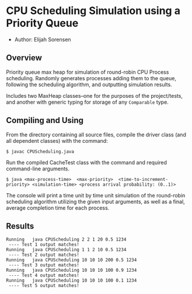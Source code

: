 # CPU Scheduling Simulation using a Priority Queue

* Author: Elijah Sorensen

## Overview

Priority queue max heap for simulation of round-robin CPU Process scheduling. Randomly generates processes adding them to the queue, following the scheduling algorithm, and outputting simulation results.

Includes two MaxHeap classes–one for the purposes of the project/tests, and another with generic typing for storage of any `Comparable` type.

## Compiling and Using

From the directory containing all source files, compile the driver
class (and all dependent classes) with the command:
````````
$ javac CPUScheduling.java
````````
Run the compiled CacheTest class with the command and required command-line
arguments.

````````
$ java <max-process-time>  <max-priority>  <time-to-increment-priority> <simulation-time> <process arrival probability: (0..1)>
````````

The console will print a time unit by time unit simulation of the round-robin scheduling
algorithm utilizing the given input arguments, as well as a final, average completion time 
for each process.

## Results

````````
Running   java CPUScheduling 2 2 1 20 0.5 1234
 ---- Test 1 output matches!
Running   java CPUScheduling 1 1 2 10 0.5 1234
 ---- Test 2 output matches!
Running   java CPUScheduling 10 10 10 200 0.5 1234
 ---- Test 3 output matches!
Running   java CPUScheduling 10 10 10 100 0.9 1234
 ---- Test 4 output matches!
Running   java CPUScheduling 10 10 10 100 0.1 1234
 ---- Test 5 output matches!
````````
